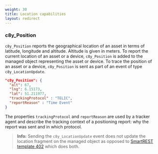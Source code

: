 ```yaml
---
weight: 30
title: Location capabilities
layout: redirect
---
```


### c8y\_Position

`c8y_Position` reports the geographical location of an asset in terms of latitude, longitude and altitude. Altitude is given in meters. To report the current location of an asset or a device, `c8y_Position` is added to the managed object representing the asset or device. To trace the position of an asset or a device, `c8y_Position` is sent as part of an event of type `c8y_LocationUpdate`.

```json
"c8y_Position": {
  "alt": 67,
  "lng": 6.15173,
  "lat": 51.211977,
  "trackingProtocol" : "TELIC",
  "reportReason" : "Time Event"
}
```

The properties `trackingProtocol` and `reportReason` are used by a tracker agent and describe the tracking context of a positioning report: why the report was sent and in which protocol.

>**Info:** Sending the `c8y_LocationUpdate` event does not update the location fragment on the managed object as opposed to [SmartREST template 402](/device-sdk/mqtt/#402) which does both.
